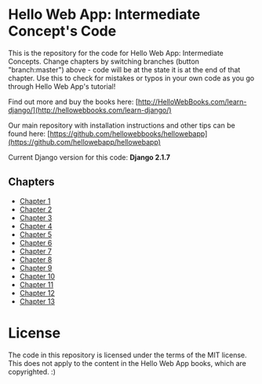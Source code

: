 Hello Web App: Intermediate Concept's Code
==========================================

This is the repository for the code for Hello Web App: Intermediate Concepts.
Change chapters by switching branches (button "branch:master") above - code will
be at the state it is at the end of that chapter. Use this to check for mistakes
or typos in your own code as you go through Hello Web App's tutorial!

Find out more and buy the books here:
[http://HelloWebBooks.com/learn-django/](http://hellowebbooks.com/learn-django/)

Our main repository with installation instructions and other tips can be found
here:
[https://github.com/hellowebbooks/hellowebapp](https://github.com/hellowebapp/hellowebapp)

Current Django version for this code: __Django 2.1.7__

## Chapters

* [Chapter 1](https://github.com/hellowebbooks/hellowebapp-ic-code/tree/chapter-1)
* [Chapter 2](https://github.com/hellowebbooks/hellowebapp-ic-code/tree/chapter-2)
* [Chapter 3](https://github.com/hellowebbooks/hellowebapp-ic-code/tree/chapter-3)
* [Chapter 4](https://github.com/hellowebbooks/hellowebapp-ic-code/tree/chapter-4)
* [Chapter 5](https://github.com/hellowebbooks/hellowebapp-ic-code/tree/chapter-5)
* [Chapter 6](https://github.com/hellowebbooks/hellowebapp-ic-code/tree/chapter-6)
* [Chapter 7](https://github.com/hellowebbooks/hellowebapp-ic-code/tree/chapter-7)
* [Chapter 8](https://github.com/hellowebbooks/hellowebapp-ic-code/tree/chapter-8)
* [Chapter 9](https://github.com/hellowebbooks/hellowebapp-ic-code/tree/chapter-9)
* [Chapter 10](https://github.com/hellowebbooks/hellowebapp-ic-code/tree/chapter-10)
* [Chapter 11](https://github.com/hellowebbooks/hellowebapp-ic-code/tree/chapter-11)
* [Chapter 12](https://github.com/hellowebbooks/hellowebapp-ic-code/tree/chapter-12)
* [Chapter 13](https://github.com/hellowebbooks/hellowebapp-ic-code/tree/chapter-13)

# License

The code in this repository is licensed under the terms of the MIT license. This
does not apply to the content in the Hello Web App books, which are copyrighted. :)
